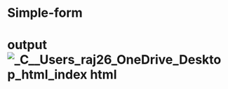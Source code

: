 # Simple-form
# output![_C__Users_raj26_OneDrive_Desktop_html_index html](https://user-images.githubusercontent.com/103713942/169746428-463dba91-7ffa-45de-8d53-1eb9b11b28ff.png)

